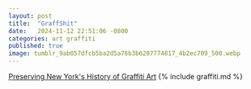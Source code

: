 ```yaml
---
layout: post
title:  "GraffShit"
date:   2024-11-12 22:51:06 -0800
categories: art graffiti 
published: true
image: tumblr_9ab057dfcb5ba2d5a76b3b6287774817_4b2ec709_500.webp
---
```


[Preserving New York's History of Graffiti Art](https://time.com/4743207/martha-cooper-subway-graffiti/)
{% include graffiti.md %}